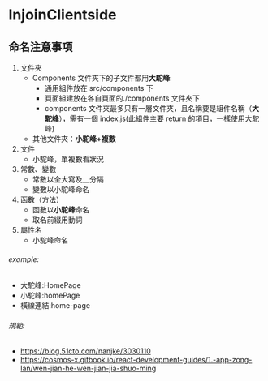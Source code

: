 # InjoinClientside

## 命名注意事項

1. 文件夾
   - Components 文件夾下的子文件都用**大駝峰**
     - 通用組件放在 src/components 下
     - 頁面組建放在各自頁面的./components 文件夾下
     - components 文件夾最多只有一層文件夾，且名稱要是組件名稱（**大駝峰**），需有一個 index.js(此組件主要 return 的項目，一樣使用大駝峰)
   - 其他文件夾：**小駝峰+複數**
2. 文件
   - 小駝峰，單複數看狀況
3. 常數、變數
   - 常數以全大寫及＿分隔
   - 變數以小駝峰命名
4. 函數（方法）
   - 函數以**小駝峰**命名
   - 取名前綴用動詞
5. 屬性名
   - 小駝峰命名

###### example:

- 大駝峰:HomePage
- 小駝峰:homePage
- 橫線連結:home-page

###### 規範:

- https://blog.51cto.com/nanjke/3030110
- https://cosmos-x.gitbook.io/react-development-guides/1.-app-zong-lan/wen-jian-he-wen-jian-jia-shuo-ming
